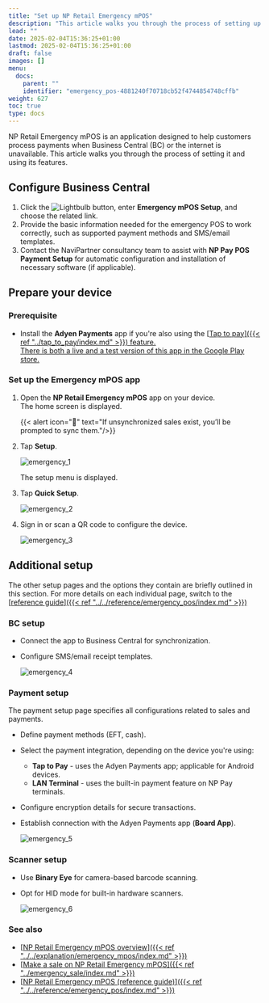 ```yaml
---
title: "Set up NP Retail Emergency mPOS"
description: "This article walks you through the process of setting up the NP Retail Emergency mPOS app and using its features."
lead: ""
date: 2025-02-04T15:36:25+01:00
lastmod: 2025-02-04T15:36:25+01:00
draft: false
images: []
menu:
  docs:
    parent: ""
    identifier: "emergency_pos-4881240f70718cb52f4744854748cffb"
weight: 627
toc: true
type: docs
---
```


NP Retail Emergency mPOS is an application designed to help customers process payments when Business Central (BC) or the internet is unavailable. This article walks you through the process of setting it and using its features.

## Configure Business Central

1. Click the ![Lightbulb](Lightbulb_icon.PNG) button, enter **Emergency mPOS Setup**, and choose the related link.           
2. Provide the basic information needed for the emergency POS to work correctly, such as supported payment methods and SMS/email templates.
3. Contact the NaviPartner consultancy team to assist with **NP Pay POS Payment Setup** for automatic configuration and installation of necessary software (if applicable).

## Prepare your device

### Prerequisite

- Install the **Adyen Payments** app if you're also using the [<ins>Tap to pay<ins>]({{< ref "../tap_to_pay/index.md" >}}) feature.      
  There is both a live and a test version of this app in the Google Play store. 

### Set up the Emergency mPOS app

1. Open the **NP Retail Emergency mPOS** app on your device.      
   The home screen is displayed.

    {{< alert icon="📝" text="If unsynchronized sales exist, you’ll be prompted to sync them."/>}}

2. Tap **Setup**. 

     ![emergency_1](Images/emergency_1.png)

    The setup menu is displayed.

2. Tap **Quick Setup**.       

   ![emergency_2](Images/emergency_2.png)

3. Sign in or scan a QR code to configure the device.     

   ![emergency_3](Images/emergency_3.png)

## Additional setup

The other setup pages and the options they contain are briefly outlined in this section. For more details on each individual page, switch to the [<ins>reference guide<ins>]({{< ref "../../reference/emergency_pos/index.md" >}})

### BC setup

- Connect the app to Business Central for synchronization.
- Configure SMS/email receipt templates.

   ![emergency_4](Images/emergency_4.png)

### Payment setup

The payment setup page specifies all configurations related to sales and payments. 

- Define payment methods (EFT, cash).
- Select the payment integration, depending on the device you're using:   
  - **Tap to Pay** - uses the Adyen Payments app; applicable for Android devices.
  - **LAN Terminal** - uses the built-in payment feature on NP Pay terminals.
- Configure encryption details for secure transactions.
- Establish connection with the Adyen Payments app (**Board App**).

  ![emergency_5](Images/emergency_5.png)


### Scanner setup

- Use **Binary Eye** for camera-based barcode scanning.
- Opt for HID mode for built-in hardware scanners.

  ![emergency_6](Images/emergency_6.png)

### See also

- [<ins>NP Retail Emergency mPOS overview<ins>]({{< ref "../../explanation/emergency_mpos/index.md" >}})   
- [<ins>Make a sale on NP Retail Emergency mPOS<ins>]({{< ref "../emergency_sale/index.md" >}})
- [<ins>NP Retail Emergency mPOS (reference guide)<ins>]({{< ref "../../reference/emergency_pos/index.md" >}})